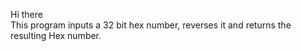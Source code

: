 Hi there  
This program inputs a 32 bit hex number, reverses it and returns the resulting Hex number.
